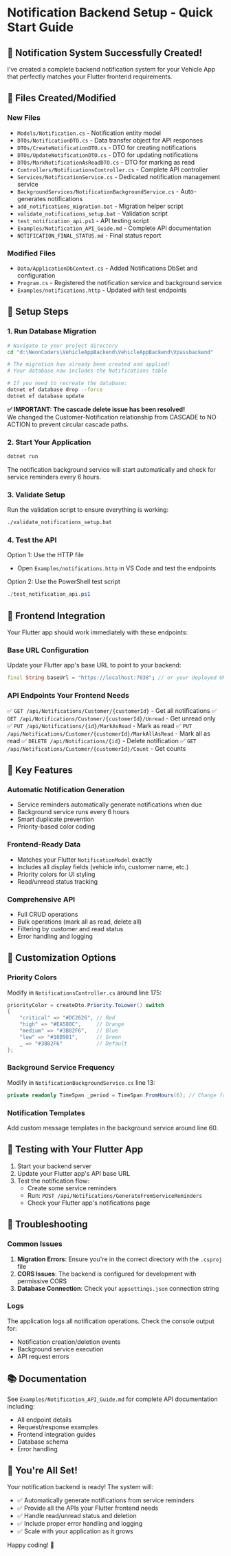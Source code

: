 # Notification Backend Setup - Quick Start Guide

## 🎉 Notification System Successfully Created!

I've created a complete backend notification system for your Vehicle App that perfectly matches your Flutter frontend requirements.

## 📁 Files Created/Modified

### New Files

- `Models/Notification.cs` - Notification entity model
- `DTOs/NotificationDTO.cs` - Data transfer object for API responses
- `DTOs/CreateNotificationDTO.cs` - DTO for creating notifications
- `DTOs/UpdateNotificationDTO.cs` - DTO for updating notifications
- `DTOs/MarkNotificationAsReadDTO.cs` - DTO for marking as read
- `Controllers/NotificationsController.cs` - Complete API controller
- `Services/NotificationService.cs` - Dedicated notification management service
- `BackgroundServices/NotificationBackgroundService.cs` - Auto-generates notifications
- `add_notifications_migration.bat` - Migration helper script
- `validate_notifications_setup.bat` - Validation script
- `test_notification_api.ps1` - API testing script
- `Examples/Notification_API_Guide.md` - Complete API documentation
- `NOTIFICATION_FINAL_STATUS.md` - Final status report

### Modified Files

- `Data/ApplicationDbContext.cs` - Added Notifications DbSet and configuration
- `Program.cs` - Registered the notification service and background service
- `Examples/notifications.http` - Updated with test endpoints

## 🚀 Setup Steps

### 1. Run Database Migration

```bash
# Navigate to your project directory
cd "d:\NeonCoders\VehicleAppBackend\VehicleAppBackend\Vpassbackend"

# The migration has already been created and applied!
# Your database now includes the Notifications table

# If you need to recreate the database:
dotnet ef database drop --force
dotnet ef database update
```

**✅ IMPORTANT: The cascade delete issue has been resolved!**  
We changed the Customer-Notification relationship from CASCADE to NO ACTION to prevent circular cascade paths.

### 2. Start Your Application

```bash
dotnet run
```

The notification background service will start automatically and check for service reminders every 6 hours.

### 3. Validate Setup

Run the validation script to ensure everything is working:

```bash
./validate_notifications_setup.bat
```

### 4. Test the API

Option 1: Use the HTTP file

- Open `Examples/notifications.http` in VS Code and test the endpoints

Option 2: Use the PowerShell test script

```powershell
./test_notification_api.ps1
```

## 🔌 Frontend Integration

Your Flutter app should work immediately with these endpoints:

### Base URL Configuration

Update your Flutter app's base URL to point to your backend:

```dart
final String baseUrl = "https://localhost:7038"; // or your deployed URL
```

### API Endpoints Your Frontend Needs

✅ `GET /api/Notifications/Customer/{customerId}` - Get all notifications
✅ `GET /api/Notifications/Customer/{customerId}/Unread` - Get unread only  
✅ `PUT /api/Notifications/{id}/MarkAsRead` - Mark as read
✅ `PUT /api/Notifications/Customer/{customerId}/MarkAllAsRead` - Mark all as read
✅ `DELETE /api/Notifications/{id}` - Delete notification
✅ `GET /api/Notifications/Customer/{customerId}/Count` - Get counts

## 🎯 Key Features

### Automatic Notification Generation

- Service reminders automatically generate notifications when due
- Background service runs every 6 hours
- Smart duplicate prevention
- Priority-based color coding

### Frontend-Ready Data

- Matches your Flutter `NotificationModel` exactly
- Includes all display fields (vehicle info, customer name, etc.)
- Priority colors for UI styling
- Read/unread status tracking

### Comprehensive API

- Full CRUD operations
- Bulk operations (mark all as read, delete all)
- Filtering by customer and read status
- Error handling and logging

## 🔧 Customization Options

### Priority Colors

Modify in `NotificationsController.cs` around line 175:

```csharp
priorityColor = createDto.Priority.ToLower() switch
{
    "critical" => "#DC2626", // Red
    "high" => "#EA580C",     // Orange
    "medium" => "#3B82F6",   // Blue
    "low" => "#10B981",      // Green
    _ => "#3B82F6"           // Default
};
```

### Background Service Frequency

Modify in `NotificationBackgroundService.cs` line 13:

```csharp
private readonly TimeSpan _period = TimeSpan.FromHours(6); // Change frequency here
```

### Notification Templates

Add custom message templates in the background service around line 60.

## 📱 Testing with Your Flutter App

1. Start your backend server
2. Update your Flutter app's API base URL
3. Test the notification flow:
   - Create some service reminders
   - Run: `POST /api/Notifications/GenerateFromServiceReminders`
   - Check your Flutter app's notifications page

## 🐛 Troubleshooting

### Common Issues

1. **Migration Errors**: Ensure you're in the correct directory with the `.csproj` file
2. **CORS Issues**: The backend is configured for development with permissive CORS
3. **Database Connection**: Check your `appsettings.json` connection string

### Logs

The application logs all notification operations. Check the console output for:

- Notification creation/deletion events
- Background service execution
- API request errors

## 📚 Documentation

See `Examples/Notification_API_Guide.md` for complete API documentation including:

- All endpoint details
- Request/response examples
- Frontend integration guides
- Database schema
- Error handling

## 🎊 You're All Set!

Your notification backend is ready! The system will:

- ✅ Automatically generate notifications from service reminders
- ✅ Provide all the APIs your Flutter frontend needs
- ✅ Handle read/unread status and deletion
- ✅ Include proper error handling and logging
- ✅ Scale with your application as it grows

Happy coding! 🚀
